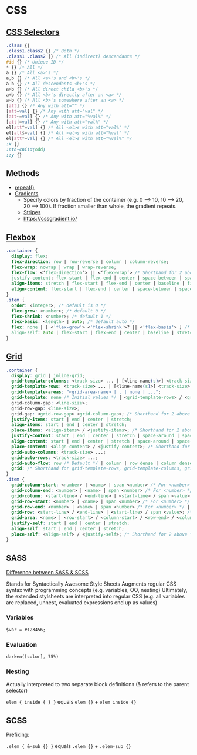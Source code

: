 # CSS

## [CSS Selectors](https://www.w3schools.com/cssref/css_selectors.asp)

```css
.class {}
.class1.class2 {} /* Both */
.class1 .class2 {} /* All (indirect) descendants */
#id {} /* Unique ID */
* {} /* All */
a {} /* All <a>'s */
a,b {} /* All <a>'s and <b>'s */
a b {} /* All descendants <b>'s */
a>b {} /* All direct child <b>'s */
a+b {} /* All <b>'s directly after an <a> */
a~b {} /* All <b>'s somewhere after an <a> */
[att] {} /* Any with att="" */
[att=val] {} /* Any with att="val" */
[att~=val] {} /* Any with att="%val%" */
[att|=val] {} /* Any with att="val%" */
el[att^=val] {} /* All <el>s with att="val%" */
el[att$=val] {} /* All <el>s with att="%val" */
el[att*=val] {} /* All <el>s with att="%val%" */
:x {}
:nth-child(odd)
::y {}
```

## Methods

* [repeat()](https://developer.mozilla.org/en-US/docs/Web/CSS/repeat)
* [Gradients](https://developer.mozilla.org/en-US/docs/Web/CSS/repeating-linear-gradient)
  * Specify colors by fraction of the container (e.g. 0 --> 10, 10 --> 20, 20 --> 100). If fraction smaller than whole, the gradient repeats.
  * [Stripes](https://css-tricks.com/stripes-css/)
  * <https://cssgradient.io/>

## [Flexbox](<https://css-tricks.com/snippets/css/a-guide-to-flexbox/>)

```css
.container {
  display: flex;
  flex-direction: row | row-reverse | column | column-reverse;
  flex-wrap: nowrap | wrap | wrap-reverse;
  flex-flow: <‘flex-direction’> || <‘flex-wrap’> /* Shorthand for 2 above */
  justify-content: flex-start | flex-end | center | space-between | space-around | space-evenly  | start | end | left | right ... + safe | unsafe;
  align-items: stretch | flex-start | flex-end | center | baseline | first baseline | last  baseline | start | end | self-start | self-end + ... safe | unsafe;
  align-content: flex-start | flex-end | center | space-between | space-around | space-evenly |  stretch | start | end | baseline | first baseline | last baseline + ... safe | unsafe;
}
.item {
  order: <integer>; /* default is 0 */
  flex-grow: <number>; /* default 0 */
  flex-shrink: <number>; /* default 1 */
  flex-basis: <length> | auto; /* default auto */
  flex: none | [ <'flex-grow'> <'flex-shrink'>? || <'flex-basis'> ] /* Shorthand for 3 above */
  align-self: auto | flex-start | flex-end | center | baseline | stretch;
}
```

## [Grid](https://css-tricks.com/snippets/css/complete-guide-grid/)

```css
.container {
  display: grid | inline-grid;
  grid-template-columns: <track-size> ... | [<line-name(s)>] <track-size> ...;
  grid-template-rows: <track-size> ... | [<line-name(s)>] <track-size> ...;
  grid-template-areas: "<grid-area-name> | . | none | ...";
  grid-template: none /* Initial values */ | <grid-template-rows> / <grid-template-columns>; /* Shorthand for 3 above (grid-template-areas gets set to none) */
  grid-column-gap: <line-size>;
  grid-row-gap: <line-size>;
  grid-gap: <grid-row-gap> <grid-column-gap>; /* Shorthand for 2 above */
  justify-items: start | end | center | stretch;
  align-items: start | end | center | stretch;
  place-items: <align-items> / <justify-items>; /* Shorthand for 2 above */
  justify-content: start | end | center | stretch | space-around | space-between | space-evenly;
  align-content: start | end | center | stretch | space-around | space-between | space-evenly;
  place-content: <align-content> / <justify-content>; /* Shorthand for 2 above */
  grid-auto-columns: <track-size> ...;
  grid-auto-rows: <track-size> ...;
  grid-auto-flow: row /* Default */ | column | row dense | column dense;
  grid: /* Shorthand for grid-template-rows, grid-template-columns, grid-template-areas, grid-auto-rows, grid-auto-columns, and grid-auto-flow */
}
.item {
  grid-column-start: <number> | <name> | span <number> /* For <number> */ | span <name> /* Until <name> */ | auto;
  grid-column-end: <number> | <name> | span <number> /* For <number> */ | span <name> /* Until <name> */ | auto;  
  grid-column: <start-line> / <end-line> | <start-line> / span <value>; /* Shorthand for 2 above */
  grid-row-start: <number> | <name> | span <number> /* For <number> */ | span <name> /* Until <name> */ | auto;
  grid-row-end: <number> | <name> | span <number> /* For <number> */ | span <name> /* Until <name> */ | auto;
  grid-row: <start-line> / <end-line> | <start-line> / span <value>; /* Shorthand for 2 above */
  grid-area: <name> | <row-start> / <column-start> / <row-end> / <column-end>; /* Shorthand for 2 above */
  justify-self: start | end | center | stretch;
  align-self: start | end | center | stretch;
  place-self: <align-self> / <justify-self>; /* Shorthand for 2 above */
}
```
## SASS

[Difference between SASS & SCSS](https://responsivedesign.is/articles/difference-between-sass-and-scss/)

Stands for Syntactically Awesome Style Sheets
Augments regular CSS syntax with programming concepts (e.g. variables, OO, nesting)
Ultimately, the extended stylsheets are interpreted into regular CSS (e.g. all variables are replaced, unnest, evaluated expressions end up as values)

### Variables

`$var = #123456;`

### Evaluation

`darken([color], 75%)`

### Nesting

Actually interpreted to two separate block definitions (& refers to the parent selector)

`elem { inside { } }` equals `elem {}` + `elem inside {}`

## SCSS

Prefixing:

`.elem { &-sub {} }` equals `.elem {}` + `.elem-sub {}`
